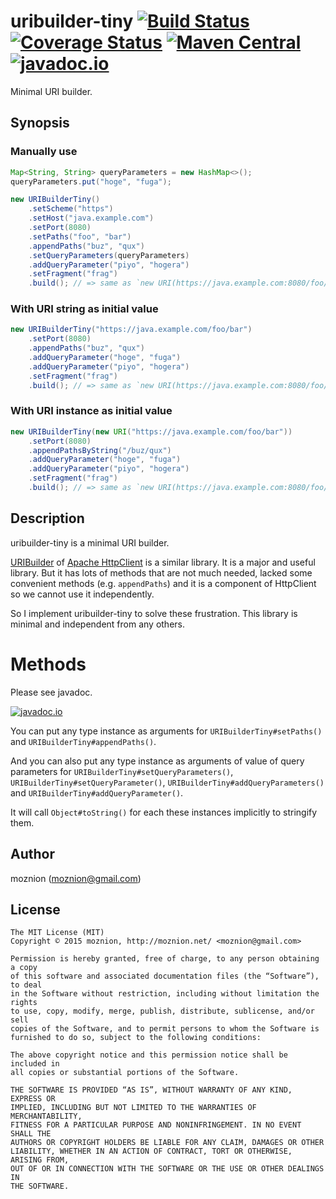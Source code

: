 uribuilder-tiny [![Build Status](https://travis-ci.org/moznion/uribuilder-tiny.svg)](https://travis-ci.org/moznion/uribuilder-tiny) [![Coverage Status](https://coveralls.io/repos/moznion/uribuilder-tiny/badge.svg?branch=master)](https://coveralls.io/r/moznion/uribuilder-tiny?branch=master) [![Maven Central](https://maven-badges.herokuapp.com/maven-central/net.moznion/uribuilder-tiny/badge.svg)](https://maven-badges.herokuapp.com/maven-central/net.moznion/uribuilder-tiny) [![javadoc.io](https://javadocio-badges.herokuapp.com/net.moznion/uribuilder-tiny/badge.svg)](https://javadocio-badges.herokuapp.com/net.moznion/uribuilder-tiny)
=============

Minimal URI builder.

Synopsis
---

### Manually use

```java
Map<String, String> queryParameters = new HashMap<>();
queryParameters.put("hoge", "fuga");

new URIBuilderTiny()
	.setScheme("https")
	.setHost("java.example.com")
	.setPort(8080)
	.setPaths("foo", "bar")
	.appendPaths("buz", "qux")
	.setQueryParameters(queryParameters)
	.addQueryParameter("piyo", "hogera")
	.setFragment("frag")
	.build(); // => same as `new URI(https://java.example.com:8080/foo/bar/buz/qux?hoge=fuga&piyo=hogera#frag)`
```

### With URI string as initial value

```java
new URIBuilderTiny("https://java.example.com/foo/bar")
	.setPort(8080)
	.appendPaths("buz", "qux")
	.addQueryParameter("hoge", "fuga")
	.addQueryParameter("piyo", "hogera")
	.setFragment("frag")
	.build(); // => same as `new URI(https://java.example.com:8080/foo/bar/buz/qux?hoge=fuga&piyo=hogera#frag)`
```

### With URI instance as initial value

```java
new URIBuilderTiny(new URI("https://java.example.com/foo/bar"))
	.setPort(8080)
	.appendPathsByString("/buz/qux")
	.addQueryParameter("hoge", "fuga")
	.addQueryParameter("piyo", "hogera")
	.setFragment("frag")
	.build(); // => same as `new URI(https://java.example.com:8080/foo/bar/buz/qux?hoge=fuga&piyo=hogera#frag)`
```

Description
--

uribuilder-tiny is a minimal URI builder.

[URIBuilder](https://hc.apache.org/httpcomponents-client-ga/httpclient/apidocs/org/apache/http/client/utils/URIBuilder.html)
of [Apache HttpClient](https://hc.apache.org/httpcomponents-client-ga/) is a similar library.
It is a major and useful library. But it has lots of methods that are not much needed,
lacked some convenient methods (e.g. `appendPaths`) and it is a component of HttpClient so we cannot use it independently.

So I implement uribuilder-tiny to solve these frustration.
This library is minimal and independent from any others.

Methods
==

Please see javadoc.

[![javadoc.io](https://javadocio-badges.herokuapp.com/net.moznion/uribuilder-tiny/badge.svg)](https://javadocio-badges.herokuapp.com/net.moznion/uribuilder-tiny)

You can put any type instance as arguments for `URIBuilderTiny#setPaths()` and `URIBuilderTiny#appendPaths()`.

And you can also put any type instance as arguments of value of query parameters for
`URIBuilderTiny#setQueryParameters()`, `URIBuilderTiny#setQueryParameter()`,
`URIBuilderTiny#addQueryParameters()` and `URIBuilderTiny#addQueryParameter()`.

It will call `Object#toString()` for each these instances implicitly to stringify them.

Author
--

moznion (<moznion@gmail.com>)

License
--

```
The MIT License (MIT)
Copyright © 2015 moznion, http://moznion.net/ <moznion@gmail.com>

Permission is hereby granted, free of charge, to any person obtaining a copy
of this software and associated documentation files (the “Software”), to deal
in the Software without restriction, including without limitation the rights
to use, copy, modify, merge, publish, distribute, sublicense, and/or sell
copies of the Software, and to permit persons to whom the Software is
furnished to do so, subject to the following conditions:

The above copyright notice and this permission notice shall be included in
all copies or substantial portions of the Software.

THE SOFTWARE IS PROVIDED “AS IS”, WITHOUT WARRANTY OF ANY KIND, EXPRESS OR
IMPLIED, INCLUDING BUT NOT LIMITED TO THE WARRANTIES OF MERCHANTABILITY,
FITNESS FOR A PARTICULAR PURPOSE AND NONINFRINGEMENT. IN NO EVENT SHALL THE
AUTHORS OR COPYRIGHT HOLDERS BE LIABLE FOR ANY CLAIM, DAMAGES OR OTHER
LIABILITY, WHETHER IN AN ACTION OF CONTRACT, TORT OR OTHERWISE, ARISING FROM,
OUT OF OR IN CONNECTION WITH THE SOFTWARE OR THE USE OR OTHER DEALINGS IN
THE SOFTWARE.
```

